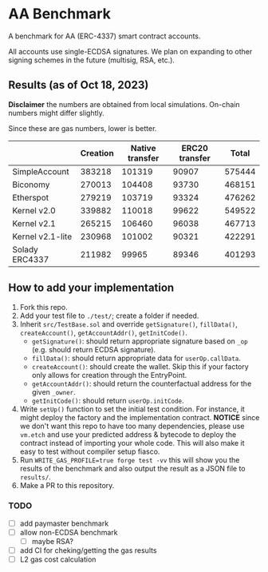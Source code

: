# AA Benchmark

A benchmark for AA (ERC-4337) smart contract accounts.

All accounts use single-ECDSA signatures.  We plan on expanding to other signing schemes in the future (multisig, RSA, etc.).

## Results (as of Oct 18, 2023)

**Disclaimer** the numbers are obtained from local simulations.  On-chain numbers might differ slightly.

Since these are gas numbers, lower is better.

|                  | Creation | Native transfer | ERC20 transfer | Total  |
| ---------------- | -------- | --------------- | -------------- | ------ |
| SimpleAccount    | 383218   | 101319          | 90907          | 575444 |
| Biconomy         | 270013   | 104408          | 93730          | 468151 |
| Etherspot        | 279219   | 103719          | 93324          | 476262 |
| Kernel v2.0      | 339882   | 110018          | 99622          | 549522 |
| Kernel v2.1      | 265215   | 106460          | 96038          | 467713 |
| Kernel v2.1-lite | 230968   | 101002          | 90321          | 422291 |
| Solady ERC4337   | 211982   | 99965           | 89346          | 401293 |


## How to add your implementation

1. Fork this repo.
2. Add your test file to `./test/`; create a folder if needed.
3. Inherit `src/TestBase.sol` and override `getSignature()`, `fillData()`, `createAccount()`, `getAccountAddr()`, `getInitCode()`.
    - `getSignature()`: should return appropriate signature based on `_op` (e.g. should return ECDSA signature).
    - `fillData()`: should return appropriate data for `userOp.callData`.
    - `createAccount()`: should create the wallet.  Skip this if your factory only allows for creation through the EntryPoint.
    - `getAccountAddr()`: should return the counterfactual address for the given `_owner`.
    - `getInitCode()`: should return `userOp.initCode`.
4. Write `setUp()` function to set the initial test condition.  For instance, it might deploy the factory and the implementation contract. **NOTICE** since we don't want this repo to have too many dependencies, please use `vm.etch` and use your predicted address & bytecode to deploy the contract instead of importing your whole code.  This will also make it easy to test without compiler setup fiasco.
5. Run `WRITE_GAS_PROFILE=true forge test -vv` this will show you the results of the benchmark and also output the result as a JSON file to `results/`.
6. Make a PR to this repository.

### TODO

- [ ] add paymaster benchmark
- [ ] allow non-ECDSA benchmark
    - [ ] maybe RSA?
- [ ] add CI for cheking/getting the gas results
- [ ] L2 gas cost calculation
